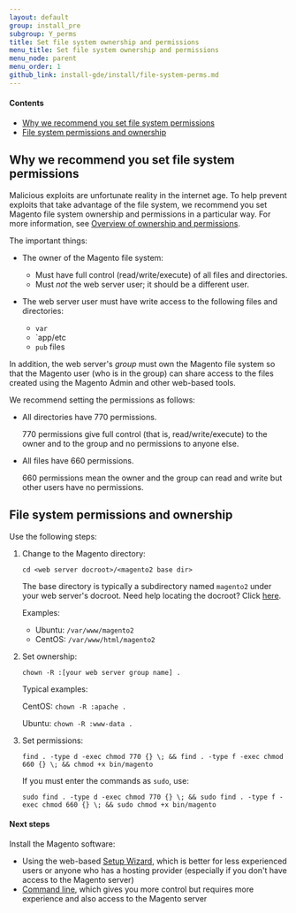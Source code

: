 ```yaml
---
layout: default
group: install_pre
subgroup: Y_perms
title: Set file system ownership and permissions
menu_title: Set file system ownership and permissions
menu_node: parent
menu_order: 1
github_link: install-gde/install/file-system-perms.md
---
```


#### Contents
*	<a href="#install-perms-import">Why we recommend you set file system permissions</a>
*	<a href="#install-perms-set">File system permissions and ownership</a>

<h2 id="install-perms-import">Why we recommend you set file system permissions</h2>
Malicious exploits are unfortunate reality in the internet age. To help prevent exploits that take advantage of the file system, we recommend you set Magento file system ownership and permissions in a particular way. For more information, see <a href="{{ site.gdeurl }}install-gde/prereq/apache-user.html#install-update-depend-user-over">Overview of ownership and permissions</a>.

The important things:

*	The owner of the Magento file system:

	*	Must have full control (read/write/execute) of all files and directories.
	*	Must *not* the web server user; it should be a different user.

*	The web server user must have write access to the following files and directories:

	*	`var`
	*	`app/etc
	*	`pub` files 

In addition, the web server's *group* must own the Magento file system so that the Magento user (who is in the group) can share access to the files created using the Magento Admin and other web-based tools.

We recommend setting the permissions as follows:

*	All directories have 770 permissions.

	770 permissions give full control (that is, read/write/execute) to the owner and to the group and no permissions to anyone else.

*	All files have 660 permissions.

	660 permissions mean the owner and the group can read and write but other users have no permissions.

<h2 id="install-perms-set">File system permissions and ownership</h2>
Use the following steps:

1.	Change to the Magento directory:

		cd <web server docroot>/<magento2 base dir>

	The base directory is typically a subdirectory named `magento2` under your web server's docroot. Need help locating the docroot? Click <a href="{{ site.gdeurl }}install-gde/basics/basics_docroot.html">here</a>.

	Examples:

	*	Ubuntu: `/var/www/magento2`
	*	CentOS: `/var/www/html/magento2`

3.	Set ownership:

		chown -R :[your web server group name] .

	Typical examples:

	CentOS: `chown -R :apache .`

	Ubuntu: `chown -R :www-data .`

4.	Set permissions:

		find . -type d -exec chmod 770 {} \; && find . -type f -exec chmod 660 {} \; && chmod +x bin/magento

	If you must enter the commands as `sudo`, use:

		sudo find . -type d -exec chmod 770 {} \; && sudo find . -type f -exec chmod 660 {} \; && sudo chmod +x bin/magento

#### Next steps
Install the Magento software:

*	Using the web-based <a href="{{ site.gdeurl }}install-gde/install/web/install-web.html">Setup Wizard</a>, which is better for less experienced users or anyone who has a hosting provider (especially if you don't have access to the Magento server)
*	<a href="{{ site.gdeurl }}install-gde/install/cli/install-cli.html">Command line</a>, which gives you more control but requires more experience and also access to the Magento server

